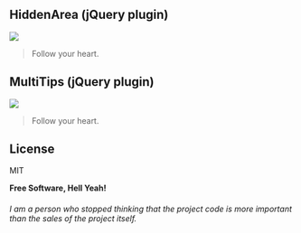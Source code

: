 

## HiddenArea (jQuery plugin)
![]([https://pandao.github.io/editor.md/examples/images/4.jpg](https://github.com/alexrosspage/pics/blob/main/FOMA.png?raw=true))

> Follow your heart.

## MultiTips (jQuery plugin)
![](https://pandao.github.io/editor.md/examples/images/4.jpg)

> Follow your heart.
> 
## License

MIT

**Free Software, Hell Yeah!**
###### I am a person who stopped thinking that the project code is more important than the sales of the project itself.
